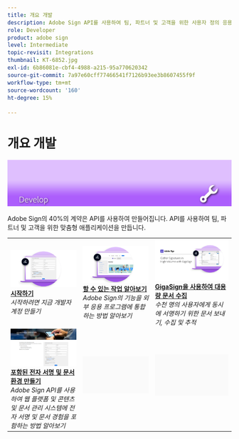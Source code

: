 ```yaml
---
title: 개요 개발
description: Adobe Sign API를 사용하여 팀, 파트너 및 고객을 위한 사용자 정의 응용 프로그램을 만드는 방법 알아보기
role: Developer
product: adobe sign
level: Intermediate
topic-revisit: Integrations
thumbnail: KT-6852.jpg
exl-id: 6b86081e-cbf4-4988-a215-95a770620342
source-git-commit: 7a97e60cff77466541f7126b93ee3b8607455f9f
workflow-type: tm+mt
source-wordcount: '160'
ht-degree: 15%

---
```


# 개요 개발

![이미지 개발 서명](../assets/Hero-Develop.png)

Adobe Sign의 40%의 계약은 API를 사용하여 만들어집니다. API를 사용하여 팀, 파트너 및 고객을 위한 맞춤형 애플리케이션을 만듭니다.

<table style="table-layout:fixed">
<tr>
  <td>
    <a href="https://www.adobe.io/apis/documentcloud/sign.html" target="_blank">
      <img alt="시작" src="../assets/Develop_Getting-Started.png" />
    </a>
    <div>
    <a href="https://www.adobe.io/apis/documentcloud/sign.html" target="_blank"><strong>시작하기</strong></a>
    </div>
    <em>시작하려면 지금 개발자 계정 만들기</em>
    <br>
  </td>
  <td>
    <a href="https://www.adobe.io/apis/documentcloud/sign/docs.html" target="_blank">
      <img alt="자세한 정보" src="../assets/Develop_Learn.png" />
    </a>
    <div>
    <a href="https://www.adobe.io/apis/documentcloud/sign/docs.html" target="_blank"><strong>할 수 있는 작업 알아보기</strong></a>
    </div>
    <em>Adobe Sign의 기능을 외부 응용 프로그램에 통합하는 방법 알아보기</em>
    <br>
  </td>  
  <td>
    <a href="gigasign.md">
      <img alt="GigaSign을 사용하여 대용량 문서 수집" src="../assets/gigasign.jpg" />
    </a>
    <div>
    <a href="gigasign.md"><strong>GigaSign을 사용하여 대용량 문서 수집</strong></a>
    </div>
    <em>수천 명의 사용자에게 동시에 서명하기 위한 문서 보내기, 수집 및 추적</em>
    <br>
  </td>
</tr>
<tr>
  <td>
    <a href="embeddedesignature.md">
      <img alt="포함된 전자 서명 및 문서 환경 만들기" src="assets/embeddedesignature/EmbedPart1_thumb.png" />
    </a>
    <div>
    <a href="embeddedesignature.md"><strong>포함된 전자 서명 및 문서 환경 만들기</strong></a>
    </div>
    <em>Adobe Sign API를 사용하여 웹 플랫폼 및 콘텐츠 및 문서 관리 시스템에 전자 서명 및 문서 경험을 포함하는 방법 알아보기</em>
    <br>
  </td>
  <td>
    <img alt="스페이서" src="../assets/Grayspacer.png" />
    <div>
    <br>
  </td>
  <td>
    <img alt="스페이서" src="../assets/Grayspacer.png" />
    <div>
    <br>
  </td>
</tr>
</table>
